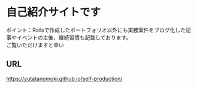 # 自己紹介サイトです
ポイント：Railsで作成したポートフォリオ以外にも実務案件をブログ化した記事やイベントの主催、継続習慣も記載しております。<br>
ご覧いただけますと幸い
## URL
https://yutatanomoki.github.io/self-production/
